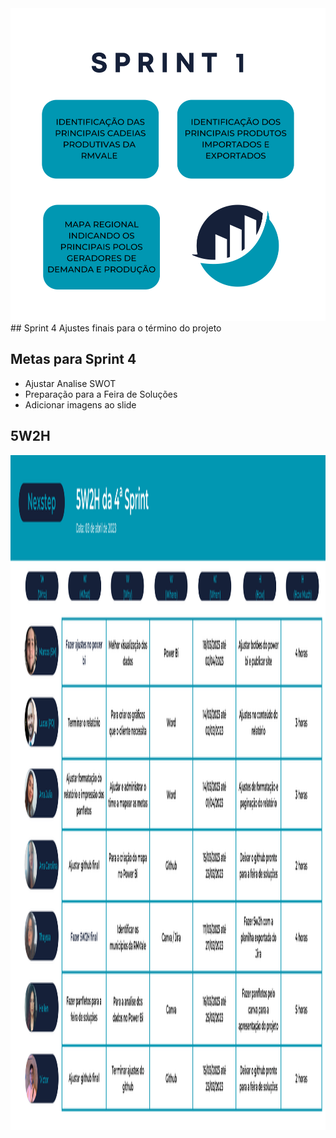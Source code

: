 <img src="https://github.com/MarcosAvanzini/NextStep/blob/main/Imagens/Sprint1.svg" width="1000" height="500"/>
## Sprint 4
Ajustes finais para o término do projeto

## Metas para Sprint 4
* Ajustar Analise SWOT
* Preparação para a Feira de Soluções
* Adicionar imagens ao slide

## 5W2H
<img src="https://github.com/MarcosAvanzini/NextStep/blob/main/Imagens/Sprint4.svg" width="1920" height="1080"/>
